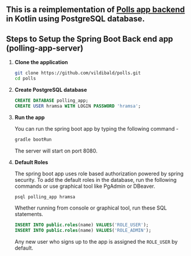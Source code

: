 ## This is a reimplementation of [Polls app backend](https://github.com/callicoder/spring-security-react-ant-design-polls-app) in Kotlin using PostgreSQL database. 

## Steps to Setup the Spring Boot Back end app (polling-app-server)

1. **Clone the application**

	```bash
	git clone https://github.com/vildibald/polls.git
	cd polls
	```

2. **Create PostgreSQL database**

	```sql
	CREATE DATABASE polling_app;
	CREATE USER hramsa WITH LOGIN PASSWORD 'hramsa';
	```

4. **Run the app**

	You can run the spring boot app by typing the following command -

	```bash
	gradle bootRun
	```

	The server will start on port 8080.
	
5. **Default Roles**
	
	The spring boot app uses role based authorization powered by spring security. To add the default roles in the database, run the following commands or use graphical tool like PgAdmin or DBeaver.

    ```bash
	psql polling_app hramsa
	```
    Whether running from console or graphical tool, run these SQL statements. 

	```sql
	INSERT INTO public.roles(name) VALUES('ROLE_USER');
	INSERT INTO public.roles(name) VALUES('ROLE_ADMIN');
	```

	Any new user who signs up to the app is assigned the `ROLE_USER` by default.
   
